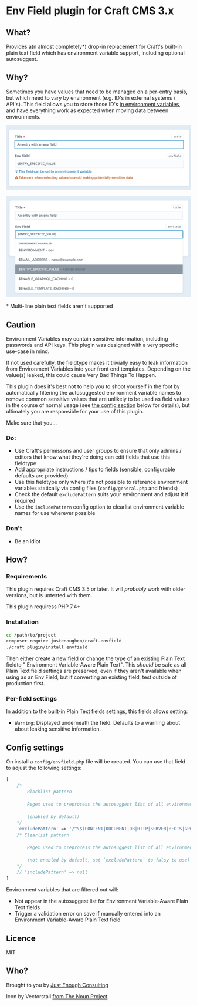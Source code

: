 # Env Field plugin for Craft CMS 3.x

## What?

Provides a(n almost completely\*) drop-in replacement for Craft's built-in plain text field which has environment variable support, including optional autosuggest.

## Why?

Sometimes you have values that need to be managed on a per-entry basis, but which need to vary by environment (e.g. ID's in external systems / API's). This field allows you to store those ID's [in environment variables](https://12factor.net/config), and have everything work as expected when moving data between environments.

![Example #1](resources/img/field-example.png)

![Example #2](resources/img/field-expanded-example.png)

\* Multi-line plain text fields aren't supported

## Caution

Environment Variables may contain sensitive information, including passwords and API keys. This plugin was designed with a very specific use-case in mind. 

If not used carefully, the fieldtype makes it trivially easy to leak information from Environment Variables into your front end templates. Depending on the value(s) leaked, this could cause Very Bad Things To Happen.

This plugin does it's best not to help you to shoot yourself in the foot by automatically filtering the autosuggested environment variable names to remove common sensitive values that are unlikely to be used as field values in the course of normal usage (see [the config section](#config-settings) below for details), but ultimately you are responsible for your use of this plugin.

Make sure that you...

### Do:

- Use Craft's permissons and user groups to ensure that only admins / editors that know what they're doing can edit fields that use this fieldtype
- Add appropriate instructions / tips to fields (sensible, configurable defaults are provided) 
- Use this fieldtype only where it's not possible to reference environment variables statically via config files (`config/general.php` and friends)
- Check the default `excludePattern` suits your environment and adjust it if required
- Use the `includePattern` config option to clearlist environment variable names for use wherever possible

### Don't

- Be an idiot


## How?

### Requirements

This plugin requires Craft CMS 3.5 or later. It will _probably_ work with older versions, but is untested with them.

This plugin requiress PHP 7.4+

### Installation

```bash
cd /path/to/project
composer require justenoughco/craft-envfield
./craft plugin/install envfield
```

Then either create a new field or change the type of an existing Plain Text fieldto "
Environment Variable-Aware Plain Text". This _should_ be safe as all Plain Text field settings are preserved, even if they aren't available when using as an Env Field, but if converting an existing field, test outside of production first.


### Per-field settings

In addition to the built-in Plain Text fields settings, this fields allows setting:

- `Warning`: Displayed underneath the field. Defaults to a warning about about leaking sensitive information.

## Config settings

On install a `config/envfield.php` file will be created. You can use that field to adjust the following settings:

```php
[
    /* 
        Blocklist pattern 
        
        Regex used to preprocess the autosuggest list of all environment variable names to remove sensitive values

        (enabled by default)
    */
    'excludePattern' => '/^\$(CONTENT|DOCUMENT|DB|HTTP|SERVER|REDIS|GPG|SCRIPT|REMOTE|REQUEST|PHP|PHPIZE|PATH|SECURITY|FCGI)_|^\$(GATEWAY_INTERFACE|HOME|PATH|PWD|REMOTE|TERM|USER)$/i',
    /* Clearlist pattern

        Regex used to preprocess the autosuggest list of all environment variable names to allow only specific values / prefixes into the autosuggest list

        (not enabled by default, set `excludePattern` to falsy to use)
    */
    // 'includePattern' => null
]
```

Environment variables that are filtered out will:

* Not appear in the autosuggest list for Environment Variable-Aware Plain Text fields
* Trigger a validation error on save if manually entered into an Environment Variable-Aware Plain Text field


## Licence

MIT

## Who?

Brought to you by [Just Enough Consulting](https://justenough.co)

Icon by Vectorstall [from The Noun Project](https://thenounproject.com/icon/dollar-4541660/)